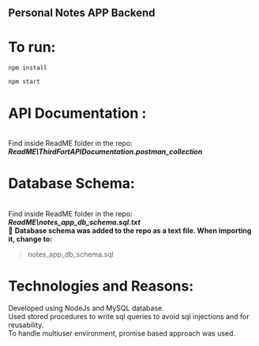 ## Personal Notes APP Backend

# To run:

 `npm install`

`npm start`

# API Documentation :
<br> Find inside ReadME folder in the repo: ***ReadME\ThirdFortAPIDocumentation.postman_collection***

# Database Schema:
<br> Find inside ReadME folder in the repo: ***ReadME\notes_app_db_schema.sql.txt*** 
<br> 🛑 ****Database schema was added to the repo as a text file. When importing it, change to:****
>notes_app_db_schema.sql


# Technologies and Reasons: 
Developed using NodeJs and MySQL database.<br>
Used stored procedures to write sql queries to avoid sql injections and for reusability.<br>
To handle multiuser environment, promise based approach was used.


